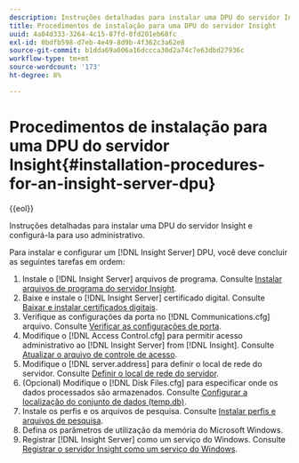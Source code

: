 ```yaml
---
description: Instruções detalhadas para instalar uma DPU do servidor Insight e configurá-la para uso administrativo.
title: Procedimentos de instalação para uma DPU do servidor Insight
uuid: 4a04d333-3264-4c15-87fd-8fd201eb68fc
exl-id: 0bdfb598-d7eb-4e49-8d9b-4f362c3a62e8
source-git-commit: b1dda69a606a16dccca30d2a74c7e63dbd27936c
workflow-type: tm+mt
source-wordcount: '173'
ht-degree: 8%

---
```


# Procedimentos de instalação para uma DPU do servidor Insight{#installation-procedures-for-an-insight-server-dpu}

{{eol}}

Instruções detalhadas para instalar uma DPU do servidor Insight e configurá-la para uso administrativo.

Para instalar e configurar um [!DNL Insight Server] DPU, você deve concluir as seguintes tarefas em ordem:

1. Instale o [!DNL Insight Server] arquivos de programa. Consulte [Instalar arquivos de programa do servidor Insight](../../../../home/c-inst-svr/c-install-ins-svr/t-install-proc-inst-svr-dpu/t-install-prgm-files.md#task-1e6251fd39714186baa40d38f23d0088).
1. Baixe e instale o [!DNL Insight Server] certificado digital. Consulte [Baixar e instalar certificados digitais](../../../../home/c-inst-svr/c-install-ins-svr/t-install-proc-inst-svr-dpu/c-dnld-dgtl-cert/c-dnld-dgtl-cert.md#concept-4f79c240492f4e52b6375b4b3bbefa17).
1. Verifique as configurações da porta no [!DNL Communications.cfg] arquivo. Consulte [Verificar as configurações de porta](../../../../home/c-inst-svr/c-install-ins-svr/t-install-proc-inst-svr-dpu/t-chk-pt-stgs.md#task-a91191b0a19e4437aa535a27c734ae64).
1. Modifique o [!DNL Access Control.cfg] para permitir acesso administrativo ao [!DNL Insight Server] from [!DNL Insight]. Consulte [Atualizar o arquivo de controle de acesso](../../../../home/c-inst-svr/c-install-ins-svr/t-install-proc-inst-svr-dpu/c-updt-accss-ctrl-file.md#concept-fb9aa0c0e0664c018528f56d01c4808d).
1. Modifique o [!DNL server.address] para definir o local de rede do servidor. Consulte [Definir o local de rede do servidor](../../../../home/c-inst-svr/c-install-ins-svr/t-install-proc-inst-svr-dpu/c-svrs-ntwk-loc/c-svrs-ntwk-loc.md#concept-87dd2aa3448c415ca1285bc445a8c649).
1. (Opcional) Modifique o [!DNL Disk Files.cfg] para especificar onde os dados processados são armazenados. Consulte [Configurar a localização do conjunto de dados (temp.db)](../../../../home/c-inst-svr/c-install-ins-svr/t-install-proc-inst-svr-dpu/t-cfg-loc-dtst.md#task-f645eefecb154e679acbb480a07c1f0e).
1. Instale os perfis e os arquivos de pesquisa. Consulte [Instalar perfis e arquivos de pesquisa](../../../../home/c-inst-svr/c-install-ins-svr/t-install-proc-inst-svr-dpu/c-install-prof-lkup-files.md#concept-1631895d09a14dc99316bf8cf166fdfc).
1. Defina os parâmetros de utilização da memória do Microsoft Windows.
1. Registrar [!DNL Insight Server] como um serviço do Windows. Consulte [Registrar o servidor Insight como um serviço do Windows](../../../../home/c-inst-svr/c-install-ins-svr/t-install-proc-inst-svr-dpu/c-reg-wdws-svc.md#concept-f2c7aa891d544a2595aa01d0d796a540).
